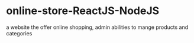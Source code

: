 # online-store-ReactJS-NodeJS
a website the offer online shopping, admin abilities to mange products and categories

